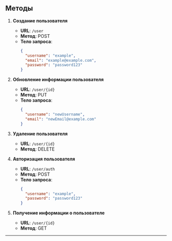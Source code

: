 ## Методы
1. **Создание пользователя**
   - **URL**: `/user`
   - **Метод**: POST
   - **Тело запроса**:
     ```json
     {
       "username": "example",
       "email": "example@example.com",
       "password": "password123"
     }
     ```

2. **Обновление информации пользователя**
   - **URL**: `/user/{id}`
   - **Метод**: PUT
   - **Тело запроса**:
     ```json
     {
       "username": "newUsername",
       "email": "newEmail@example.com"
     }
     ```

3. **Удаление пользователя**
   - **URL**: `/user/{id}`
   - **Метод**: DELETE

4. **Авторизация пользователя**
   - **URL**: `/user/auth`
   - **Метод**: POST
   - **Тело запроса**:
     ```json
     {
       "username": "example",
       "password": "password123"
     }
     ```

5. **Получение информации о пользователе**
   - **URL**: `/user/{id}`
   - **Метод**: GET

---